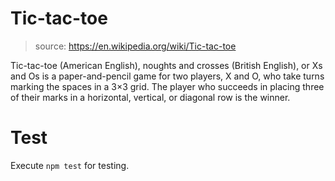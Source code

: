 # Tic-tac-toe

> source: https://en.wikipedia.org/wiki/Tic-tac-toe

Tic-tac-toe (American English), noughts and crosses (British English), or Xs and Os is a paper-and-pencil game for two players, X and O, who take turns marking the spaces in a 3×3 grid. The player who succeeds in placing three of their marks in a horizontal, vertical, or diagonal row is the winner.

# Test

Execute `npm test` for testing. 